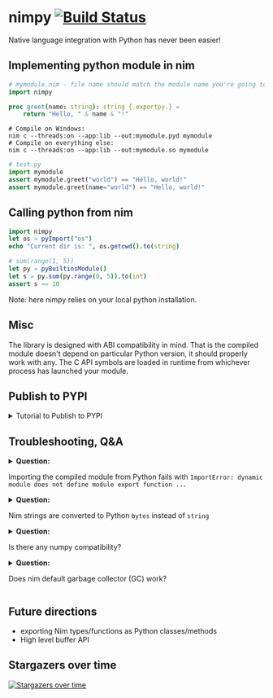 # nimpy [![Build Status](https://travis-ci.org/yglukhov/nimpy.svg?branch=master)](https://travis-ci.org/yglukhov/nimpy)

Native language integration with Python has never been easier!

## Implementing python module in nim
```nim
# mymodule.nim - file name should match the module name you're going to import from python
import nimpy

proc greet(name: string): string {.exportpy.} =
    return "Hello, " & name & "!"
```

```
# Compile on Windows:
nim c --threads:on --app:lib --out:mymodule.pyd mymodule
# Compile on everything else:
nim c --threads:on --app:lib --out:mymodule.so mymodule
```

```py
# test.py
import mymodule
assert mymodule.greet("world") == "Hello, world!"
assert mymodule.greet(name="world") == "Hello, world!"
```

## Calling python from nim
```nim
import nimpy
let os = pyImport("os")
echo "Current dir is: ", os.getcwd().to(string)

# sum(range(1, 5))
let py = pyBuiltinsModule()
let s = py.sum(py.range(0, 5)).to(int)
assert s == 10
```
Note: here nimpy relies on your local python installation.

## Misc
The library is designed with ABI compatibility in mind. That is
the compiled module doesn't depend on particular Python version, it should
properly work with any. The C API symbols are loaded in runtime from whichever
process has launched your module.


## Publish to PYPI

<details>
  <summary> Tutorial to Publish to PYPI </summary>

This tutorial assumes you already have a `setup.py` on your Repo,
check Python Documentation if you dont know how to make a `setup.py`.

You must have a valid active PyPI username and password to upload to PyPI,
if you do not have one go to https://pypi.org/account/register and register yourself,
if you do have one go to https://pypi.org/account/login and login to check if its working.

Go to `https://github.com/USER/REPO/settings/actions`,
where USER is your GitHub username, and REPO is your repo,
check that GitHub Actions must be **Enabled**.

Go to `https://github.com/USER/REPO/settings/secrets/new`,
where USER is your GitHub username, and REPO is your repo.

Create 2 new Secrets named `PYPI_USERNAME` and `PYPI_PASSWORD`,
where PYPI_USERNAME is your PyPI username, and PYPI_PASSWORD is your PyPI password,
Secrets wont need quotes, dont worry both will be Encrypted, not visible from the web, nor visible from Forks.

On your Repo create a new file `/.github/workflows/nimpy_pypi_upload.yml`,
create the folders if needed, create the file if needed, and paste the whole following content:

```yaml
name: Upload to PYPI

on:
  release:
    types: [created]

jobs:
  deploy:
    runs-on: ubuntu-latest
    steps:
    - uses: actions/checkout@v1
    - uses: actions/setup-python@v1

    - name: Set Global Environment Variables
      uses: allenevans/set-env@v1.0.0
      with:
        CHOOSENIM_CHOOSE_VERSION: "1.0.4"
        CHOOSENIM_NO_ANALYTICS: 1
        TWINE_NON_INTERACTIVE: 1
        TWINE_USERNAME: ${{ secrets.PYPI_USERNAME }}   # https://github.com/USER/REPO/settings/secrets/new
        TWINE_PASSWORD: ${{ secrets.PYPI_PASSWORD }}
        MAIN_MODULE: "src/main.nim"
        #TWINE_REPOSITORY_URL: "https://test.pypi.org/legacy/"  # Upload to PYPI Testing fake server.
        #TWINE_REPOSITORY: "https://test.pypi.org/legacy/"

    - name: Update Python PIP
      run: pip3 install --upgrade --disable-pip-version-check pip setuptools twine

    - name: Cache choosenim
      id: cache-choosenim
      uses: actions/cache@v1
      with:
        path: ~/.choosenim
        key: ${{ runner.os }}-choosenim-$CHOOSENIM_CHOOSE_VERSION

    - name: Cache nimble
      id: cache-nimble
      uses: actions/cache@v1
      with:
        path: ~/.nimble
        key: ${{ runner.os }}-nimble-$CHOOSENIM_CHOOSE_VERSION

    - name: Install Nim via Choosenim
      if: steps.cache-choosenim.outputs.cache-hit != 'true' || steps.cache-nimble.outputs.cache-hit != 'true'
      run: |
        curl https://nim-lang.org/choosenim/init.sh -sSf > init.sh
        sh init.sh -y

    - name: Nimble Refresh
      run: |
        export PATH=$HOME/.nimble/bin:$PATH
        nimble -y refresh

    - name: Nimble Install dependencies
      run: |
        export PATH=$HOME/.nimble/bin:$PATH
        nimble -y install nimpy

    - name: Prepare Files
      run: |
        mkdir --verbose --parents dist/
        rm --verbose --force --recursive *.c *.h *.so *.pyd *.egg-info/ dist/*.zip
        cp --verbose --force ~/.choosenim/toolchains/nim-$CHOOSENIM_CHOOSE_VERSION/lib/nimbase.h nimbase.h

    - name: Compile to C
      run: |
        export PATH=$HOME/.nimble/bin:$PATH
        nim compileToC --compileOnly -d:release -d:danger -d:ssl --threads:on --app:lib --opt:speed --gc:markAndSweep --nimcache:. $MAIN_MODULE

    - name: Publish to PYPI
      run: |
        python3 setup.py --verbose sdist --formats=zip
        rm --verbose --force --recursive *.c *.h *.so *.pyd *.egg-info/
        twine upload --verbose --disable-progress-bar dist/*.zip

```

Edit `CHOOSENIM_CHOOSE_VERSION` to the version you choose or the latest.
Edit `MAIN_MODULE: "src/main.nim"` to your main module `.nim` file.

If you want to upload to the Testing fake PyPI Server instead of the real one, uncomment the lines:

```yaml
TWINE_REPOSITORY_URL: "https://test.pypi.org/legacy/"  # Upload to PYPI Testing fake server.
TWINE_REPOSITORY: "https://test.pypi.org/legacy/"
```

Commit and Push the YAML to GitHub.

Go to `https://github.com/USER/REPO/releases/new`,
where USER is your GitHub username, and REPO is your repo,
create a new Release to trigger the new GitHub Action of the YAML,
Editing an existing Release wont work, so the Release must be a new one.

Wait for the GitHub Action to complete, you can check the progress at `https://github.com/USER/REPO/actions`,
if the GitHub Actions is sucessful then you should have your project uploaded to PyPI.

Remember that PyPI wont allow to Re-upload the same file even if you delete it,
so if you want to overwrite the file uploaded to PyPI you must bump version up.

From now on, everytime you make a new Release, it will be automatically uploaded to PYPI.

</details>


## Troubleshooting, Q&A
<details>
<summary> <b>Question:</b>

Importing the compiled module from Python fails with `ImportError: dynamic module does not define module export function ...`
</summary>

  Make sure that the module you're importing from Python has exactly the same name as the `nim` file which the module is implemented in.
</details>

<details>
<summary> <b>Question:</b>

Nim strings are converted to Python `bytes` instead of `string`
</summary>

  nimpy converts Nim strings to Python strings usually, but since Nim strings are encoding agnostic and may contain invalid utf8 sequences, nimpy will fallback to Python `bytes` in such cases.
</details>

<details>
<summary> <b>Question:</b>

Is there any numpy compatibility?
</summary>

  nimpy allows manipulating numpy objects just how you would do it in Python,
however it not much more efficient. To get the maximum performance nimpy
exposes [Buffer protocol](https://docs.python.org/3/c-api/buffer.html), see
[raw_buffers.nim](https://github.com/yglukhov/nimpy/blob/master/nimpy/raw_buffers.nim).
[tpyfromnim.nim](https://github.com/yglukhov/nimpy/blob/master/tests/tpyfromnim.nim)
contains a very basic test for this (grep `numpy`). Higher level API might
be considered in the future, PRs are welcome.
</details>

<details>
<summary> <b>Question:</b>

Does nim default garbage collector (GC) work?
</summary>

  nimpy internally does everything needed to run the GC properly (keeps the stack bottom
  actual, and appropriate nim references alive), and doesn't introduce any special rules
  on top. So the GC question boils down to proper GC usage in nim shared libraries,
  you'd better lookup elsewhere. The following guidelines are by no means comprehensive,
  but should be enough for the quick start:
  - If it's known there will be only one nimpy module in the process, you should be fine.
  - If there is more than one nimpy module, it is recommended to [move nim runtime out
    to a separate shared library](https://nim-lang.org/docs/nimc.html#dll-generation).
    However it might not be needed if nim references are known to never travel between
    nim shared libraries.
  - If you hit any GC problems with nimpy, whether you followed these guidelines or not,
    please report them to nimpy tracker :)

</details>

## Future directions
* exporting Nim types/functions as Python classes/methods
* High level buffer API

## Stargazers over time

[![Stargazers over time](https://starcharts.herokuapp.com/yglukhov/nimpy.svg)](https://starcharts.herokuapp.com/yglukhov/nimpy)

